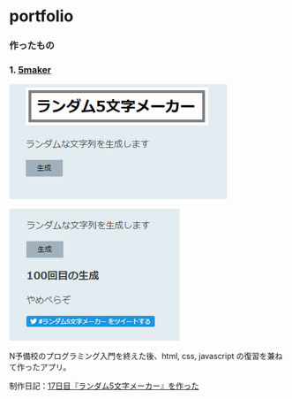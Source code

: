 
# portfolio

### 作ったもの

### 1. [5maker](https://hukurouo.github.io/5maker/five.html)

![ss_1](https://github.com/hukurouo/portfolio/blob/images/rapture_20190428221345.png)

![ss_2](https://github.com/hukurouo/portfolio/blob/images/rapture_20190428221346.png)

N予備校のプログラミング入門を終えた後、html, css, javascript の復習を兼ねて作ったアプリ。

制作日記：[17日目『ランダム5文字メーカー』を作った](https://hukurounikki.hatenablog.jp/entry/2019/04/28/225140)
